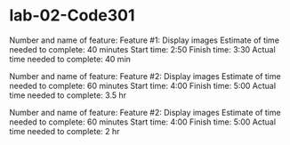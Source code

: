 # lab-02-Code301
 
Number and name of feature: Feature #1: Display images
Estimate of time needed to complete: 40 minutes
Start time: 2:50
Finish time: 3:30
Actual time needed to complete: 40 min



Number and name of feature: Feature #2: Display images
Estimate of time needed to complete: 60 minutes
Start time: 4:00
Finish time: 5:00
Actual time needed to complete: 3.5 hr


Number and name of feature: Feature #2: Display images
Estimate of time needed to complete: 60 minutes
Start time: 4:00
Finish time: 5:00
Actual time needed to complete: 2 hr 